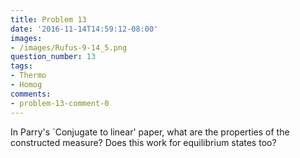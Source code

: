 ```yaml
---
title: Problem 13
date: '2016-11-14T14:59:12-08:00'
images:
- /images/Rufus-9-14_5.png
question_number: 13
tags:
- Thermo
- Homog
comments:
- problem-13-comment-0
---
```

In Parry's `Conjugate to linear' paper, what are the properties of the
constructed measure? Does this work for equilibrium states too?

